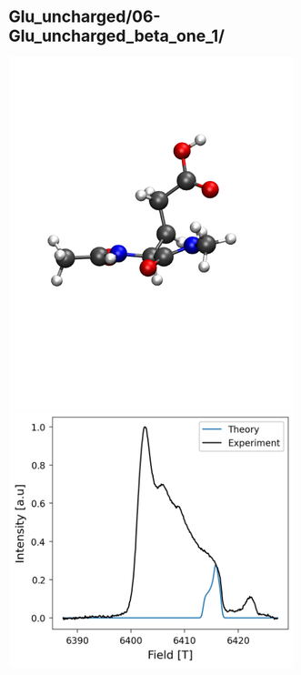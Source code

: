 Glu_uncharged/06-Glu_uncharged_beta_one_1/
==========================================

<div align="center">
  <img src="./opt.png"  width="500">
</div>


<div align="center">
  <img src="./field_intensity.png"  width="500">
</div>
